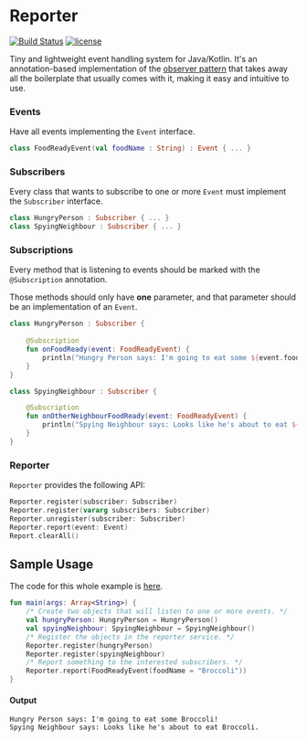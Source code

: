 # Reporter

[![Build Status](https://travis-ci.org/ImXico/Reporter.svg?branch=master)](https://travis-ci.org/ImXico/Reporter)
[![license](https://img.shields.io/github/license/mashape/apistatus.svg)](https://github.com/ImXico/Reporter/blob/master/LICENSE.md)

Tiny and lightweight event handling system for Java/Kotlin. It's an annotation-based implementation of the [observer pattern](https://en.wikipedia.org/wiki/Observer_pattern) that takes away all the boilerplate that usually comes with it, making it easy and intuitive to use.

### Events
Have all events implementing the `Event` interface.
```kotlin
class FoodReadyEvent(val foodName : String) : Event { ... }
```

### Subscribers
Every class that wants to subscribe to one or more ```Event``` must implement the ```Subscriber``` interface.
```kotlin
class HungryPerson : Subscriber { ... }
class SpyingNeighbour : Subscriber { ... }
```

### Subscriptions
Every method that is listening to events should be marked with the `@Subscription` annotation.

Those methods should only have **one** parameter, and that parameter should be an implementation of an `Event`.
```kotlin
class HungryPerson : Subscriber {
 
    @Subscription
    fun onFoodReady(event: FoodReadyEvent) {
        println("Hungry Person says: I'm going to eat some ${event.foodName}!")
    }
}
```
```kotlin
class SpyingNeighbour : Subscriber {

    @Subscription
    fun onOtherNeighbourFoodReady(event: FoodReadyEvent) {
        println("Spying Neighbour says: Looks like he's about to eat ${event.foodName}...")
    }
}
```

### Reporter
`Reporter` provides the following API:
```kotlin
Reporter.register(subscriber: Subscriber)
Reporter.register(vararg subscribers: Subscriber) 
Reporter.unregister(subscriber: Subscriber)
Reporter.report(event: Event)
Report.clearAll()
```

## Sample Usage
The code for this whole example is [here](https://github.com/ImXico/Reporter/tree/master/src/example).
```kotlin
fun main(args: Array<String>) {
    /* Create two objects that will listen to one or more events. */
    val hungryPerson: HungryPerson = HungryPerson()
    val spyingNeighbour: SpyingNeighbour = SpyingNeighbour()
    /* Register the objects in the reporter service. */
    Reporter.register(hungryPerson)
    Reporter.register(spyingNeighbour)
    /* Report something to the interested subscribers. */
    Reporter.report(FoodReadyEvent(foodName = "Broccoli"))
}
```

#### Output
```
Hungry Person says: I'm going to eat some Broccoli!
Spying Neighbour says: Looks like he's about to eat Broccoli.
```
